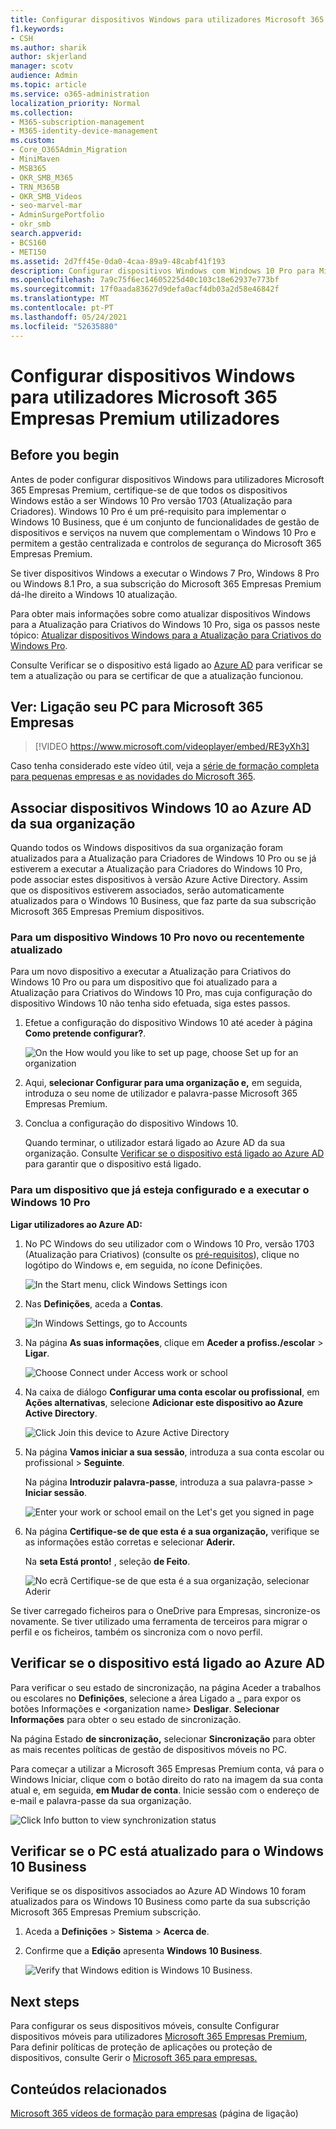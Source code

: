 ```yaml
---
title: Configurar dispositivos Windows para utilizadores Microsoft 365 Empresas Premium utilizadores
f1.keywords:
- CSH
ms.author: sharik
author: skjerland
manager: scotv
audience: Admin
ms.topic: article
ms.service: o365-administration
localization_priority: Normal
ms.collection:
- M365-subscription-management
- M365-identity-device-management
ms.custom:
- Core_O365Admin_Migration
- MiniMaven
- MSB365
- OKR_SMB_M365
- TRN_M365B
- OKR_SMB_Videos
- seo-marvel-mar
- AdminSurgePortfolio
- okr_smb
search.appverid:
- BCS160
- MET150
ms.assetid: 2d7ff45e-0da0-4caa-89a9-48cabf41f193
description: Configurar dispositivos Windows com Windows 10 Pro para Microsoft 365 Empresas Premium utilizadores, ativando controlos de segurança e gestão centralizados.
ms.openlocfilehash: 7a9c75f6ec14605225d40c103c18e62937e773bf
ms.sourcegitcommit: 17f0aada83627d9defa0acf4db03a2d58e46842f
ms.translationtype: MT
ms.contentlocale: pt-PT
ms.lasthandoff: 05/24/2021
ms.locfileid: "52635880"
---
```

# <a name="set-up-windows-devices-for-microsoft-365-business-premium-users"></a>Configurar dispositivos Windows para utilizadores Microsoft 365 Empresas Premium utilizadores

## <a name="before-you-begin"></a>Before you begin

Antes de poder configurar dispositivos Windows para utilizadores Microsoft 365 Empresas Premium, certifique-se de que todos os dispositivos Windows estão a ser Windows 10 Pro versão 1703 (Atualização para Criadores). Windows 10 Pro é um pré-requisito para implementar o Windows 10 Business, que é um conjunto de funcionalidades de gestão de dispositivos e serviços na nuvem que complementam o Windows 10 Pro e permitem a gestão centralizada e controlos de segurança do Microsoft 365 Empresas Premium.
  
Se tiver dispositivos Windows a executar o Windows 7 Pro, Windows 8 Pro ou Windows 8.1 Pro, a sua subscrição do Microsoft 365 Empresas Premium dá-lhe direito a Windows 10 atualização.
  
Para obter mais informações sobre como atualizar dispositivos Windows para a Atualização para Criativos do Windows 10 Pro, siga os passos neste tópico: [Atualizar dispositivos Windows para a Atualização para Criativos do Windows Pro](upgrade-to-windows-pro-creators-update.md).
  
Consulte Verificar se o dispositivo está ligado ao [Azure AD](#verify-the-device-is-connected-to-azure-ad) para verificar se tem a atualização ou para se certificar de que a atualização funcionou.

## <a name="watch-connect-your-pc-to-microsoft-365-business"></a>Ver: Ligação seu PC para Microsoft 365 Empresas

> [!VIDEO https://www.microsoft.com/videoplayer/embed/RE3yXh3] 

Caso tenha considerado este vídeo útil, veja a [série de formação completa para pequenas empresas e as novidades do Microsoft 365](../business-video/index.yml).
  
## <a name="join-windows-10-devices-to-your-organizations-azure-ad"></a>Associar dispositivos Windows 10 ao Azure AD da sua organização

Quando todos os Windows dispositivos da sua organização foram atualizados para a Atualização para Criadores de Windows 10 Pro ou se já estiverem a executar a Atualização para Criadores do Windows 10 Pro, pode associar estes dispositivos à versão Azure Active Directory. Assim que os dispositivos estiverem associados, serão automaticamente atualizados para o Windows 10 Business, que faz parte da sua subscrição Microsoft 365 Empresas Premium dispositivos.
  
### <a name="for-a-brand-new-or-newly-upgraded-windows-10-pro-device"></a>Para um dispositivo Windows 10 Pro novo ou recentemente atualizado

Para um novo dispositivo a executar a Atualização para Criativos do Windows 10 Pro ou para um dispositivo que foi atualizado para a Atualização para Criativos do Windows 10 Pro, mas cuja configuração do dispositivo Windows 10 não tenha sido efetuada, siga estes passos.
  
1. Efetue a configuração do dispositivo Windows 10 até aceder à página **Como pretende configurar?**. 
    
    ![On the How would you like to set up page, choose Set up for an organization](../media/1b0b2dba-00bb-4a99-a729-441479220cb7.png)
  
2. Aqui, **selecionar Configurar para uma organização e,** em seguida, introduza o seu nome de utilizador e palavra-passe Microsoft 365 Empresas Premium. 
    
3. Conclua a configuração do dispositivo Windows 10.
    
   Quando terminar, o utilizador estará ligado ao Azure AD da sua organização. Consulte [Verificar se o dispositivo está ligado ao Azure AD](#verify-the-device-is-connected-to-azure-ad) para garantir que o dispositivo está ligado. 
  
### <a name="for-a-device-already-set-up-and-running-windows-10-pro"></a>Para um dispositivo que já esteja configurado e a executar o Windows 10 Pro

 **Ligar utilizadores ao Azure AD:**
  
1. No PC Windows do seu utilizador com o Windows 10 Pro, versão 1703 (Atualização para Criativos) (consulte os [pré-requisitos](pre-requisites-for-data-protection.md)), clique no logótipo do Windows e, em seguida, no ícone Definições.
  
   ![In the Start menu, click Windows Settings icon](../media/74e1ce9a-1554-4761-beb9-330b176e9b9d.png)
  
2. Nas **Definições**, aceda a **Contas**.
  
   ![In Windows Settings, go to Accounts](../media/472fd688-d111-4788-9fbb-56a00fbdc24d.png)
  
3. Na página **As suas informações**, clique em **Aceder a profiss./escolar** \> **Ligar**.
  
   ![Choose Connect under Access work or school](../media/af3a4e3f-f9b9-4969-b3e2-4ef99308090c.png)
  
4. Na caixa de diálogo **Configurar uma conta escolar ou profissional**, em **Ações alternativas**, selecione **Adicionar este dispositivo ao Azure Active Directory**.
  
   ![Click Join this device to Azure Active Directory](../media/fb709a1b-05a9-4750-9cb9-e097f4412cba.png)
  
5. Na página **Vamos iniciar a sua sessão**, introduza a sua conta escolar ou profissional \> **Seguinte**.
  
   Na página **Introduzir palavra-passe**, introduza a sua palavra-passe \> **Iniciar sessão**.
  
   ![Enter your work or school email on the Let's get you signed in page](../media/f70eb148-b1d2-4ba3-be38-7317eaf0321a.png)
  
6. Na página **Certifique-se de que esta é a sua organização,** verifique se as informações estão corretas e selecionar **Aderir.**
  
   Na **seta Está pronto!** , seleção **de Feito**.
  
   ![No ecrã Certifique-se de que esta é a sua organização, selecionar Aderir](../media/c749c0a2-5191-4347-a451-c062682aa1fb.png)
  
Se tiver carregado ficheiros para o OneDrive para Empresas, sincronize-os novamente. Se tiver utilizado uma ferramenta de terceiros para migrar o perfil e os ficheiros, também os sincroniza com o novo perfil.
  
## <a name="verify-the-device-is-connected-to-azure-ad"></a>Verificar se o dispositivo está ligado ao Azure AD

Para verificar o seu estado  de sincronização, na página Aceder  a trabalhos ou escolares no **Definições**, selecione a área Ligado a _ para expor os botões Informações e \<organization name\> **Desligar**.  **Selecionar Informações** para obter o seu estado de sincronização. 
  
Na página Estado **de sincronização,** selecionar **Sincronização** para obter as mais recentes políticas de gestão de dispositivos móveis no PC.
  
Para começar a utilizar a Microsoft 365 Empresas Premium conta, vá  para o Windows Iniciar, clique com o botão direito do rato na imagem da sua conta atual e, em seguida, **em Mudar de conta**. Inicie sessão com o endereço de e-mail e palavra-passe da sua organização.
  
![Click Info button to view synchronization status](../media/818f7043-adbf-402a-844a-59d50034911d.png)
  
## <a name="verify-the-pc-is-upgraded-to-windows-10-business"></a>Verificar se o PC está atualizado para o Windows 10 Business

Verifique se os dispositivos associados ao Azure AD Windows 10 foram atualizados para os Windows 10 Business como parte da sua subscrição Microsoft 365 Empresas Premium subscrição.
  
1. Aceda a **Definições** \> **Sistema** \> **Acerca de**.
    
2. Confirme que a **Edição** apresenta **Windows 10 Business**.
    
    ![Verify that Windows edition is Windows 10 Business.](../media/ff660fc8-d3ba-431b-89a5-f5abded96c4d.png)
  
## <a name="next-steps"></a>Next steps

Para configurar os seus dispositivos móveis, consulte Configurar dispositivos móveis para utilizadores [Microsoft 365 Empresas Premium](set-up-mobile-devices.md), Para definir políticas de proteção de aplicações ou proteção de dispositivos, consulte Gerir o [Microsoft 365 para empresas.](manage.md)
  
## <a name="related-content"></a>Conteúdos relacionados

[Microsoft 365 vídeos de formação para empresas](../business-video/index.yml) (página de ligação)
